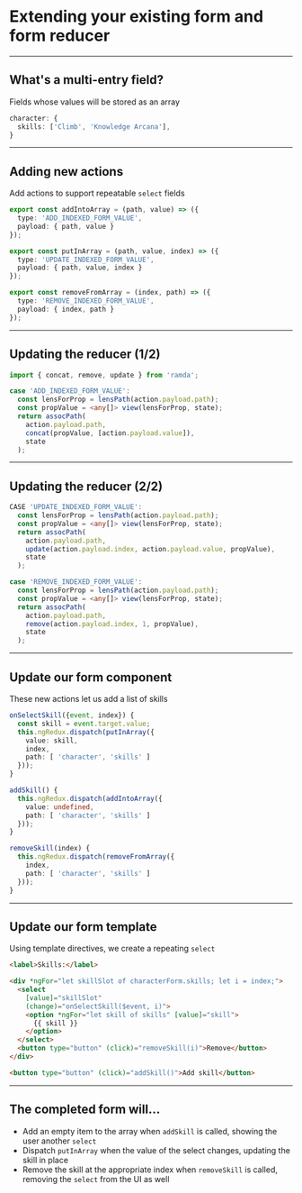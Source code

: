 
# Extending your existing form and form reducer

---

## What's a multi-entry field?
Fields whose values will be stored as an array

```ts
character: {
  skills: ['Climb', 'Knowledge Arcana'],
}
```

---

## Adding new actions
Add actions to support repeatable `select` fields

```ts
export const addIntoArray = (path, value) => ({
  type: 'ADD_INDEXED_FORM_VALUE',
  payload: { path, value }
});

export const putInArray = (path, value, index) => ({
  type: 'UPDATE_INDEXED_FORM_VALUE',
  payload: { path, value, index }
});

export const removeFromArray = (index, path) => ({
  type: 'REMOVE_INDEXED_FORM_VALUE',
  payload: { index, path }
});
```

---

## Updating the reducer (1/2)

```ts
import { concat, remove, update } from 'ramda';

case 'ADD_INDEXED_FORM_VALUE':
  const lensForProp = lensPath(action.payload.path);
  const propValue = <any[]> view(lensForProp, state);
  return assocPath(
    action.payload.path,
    concat(propValue, [action.payload.value]),
    state
  );
```

---

## Updating the reducer (2/2)

```ts
CASE 'UPDATE_INDEXED_FORM_VALUE':
  const lensForProp = lensPath(action.payload.path);
  const propValue = <any[]> view(lensForProp, state);
  return assocPath(
    action.payload.path,
    update(action.payload.index, action.payload.value, propValue),
    state
  );

case 'REMOVE_INDEXED_FORM_VALUE':
  const lensForProp = lensPath(action.payload.path);
  const propValue = <any[]> view(lensForProp, state);
  return assocPath(
    action.payload.path,
    remove(action.payload.index, 1, propValue),
    state
  );
```

---

## Update our form component
These new actions let us add a list of skills

```ts
onSelectSkill({event, index}) {
  const skill = event.target.value;
  this.ngRedux.dispatch(putInArray({
    value: skill,
    index,
    path: [ 'character', 'skills' ]
  }));
}

addSkill() {
  this.ngRedux.dispatch(addIntoArray({
    value: undefined,
    path: [ 'character', 'skills' ]
  }));
}

removeSkill(index) {
  this.ngRedux.dispatch(removeFromArray({
    index,
    path: [ 'character', 'skills' ]
  }));
}
```

---

## Update our form template
Using template directives, we create a repeating `select`

```html
<label>Skills:</label>

<div *ngFor="let skillSlot of characterForm.skills; let i = index;">
  <select
    [value]="skillSlot"
    (change)="onSelectSkill($event, i)">
    <option *ngFor="let skill of skills" [value]="skill">
      {{ skill }}
    </option>
  </select>
  <button type="button" (click)="removeSkill(i)">Remove</button>
</div>

<button type="button" (click)="addSkill()">Add skill</button>
```

---

## The completed form will...
- Add an empty item to the array when `addSkill` is called, showing the user another `select`
- Dispatch `putInArray` when the value of the select changes, updating the skill in place
- Remove the skill at the appropriate index when `removeSkill` is called, removing the `select` from the UI as well 

